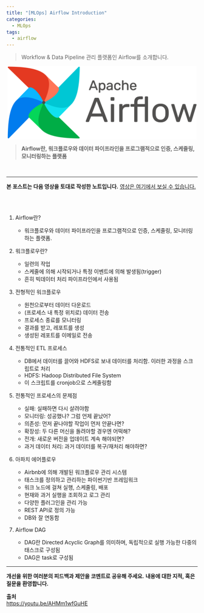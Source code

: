 ```yaml
---
title: "[MLOps] Airflow Introduction"
categories:
  - MLOps
tags:
  - airflow
---
```




> Workflow & Data Pipeline 관리 플랫폼인 Airflow를 소개합니다.

<center><img src="/assets/materials/mlops/airflow/airflow.png" align="center" alt="drawing" width="500"/></center>   


>  **Airflow란, 워크플로우와 데이터 파이프라인을 프로그램적으로 인증, 스케줄링, 모니터링하는 플랫폼**

<br/>

----

**본 포스트는 다음 영상을 토대로 작성한 노트입니다.**
[영상은 여기에서 보실 수 있습니다.](https://youtu.be/AHMm1wfGuHE)  



<br/>  


<br/>

1. Airflow란?  
	- 워크플로우와 데이터 파이프라인을 프로그램적으로 인증, 스케줄링, 모니터링하는 플랫폼.  





2. 워크플로우란?  
	- 일련의 작업  
	- 스케줄에 의해 시작되거나 특정 이벤트에 의해 발생됨(trigger)  
	- 흔히 빅데이터 처리 파이프라인에서 사용됨  



3. 전형적인 워크플로우  
	- 원천으로부터 데이터 다운로드  
	- (프로세스 내 특정 위치로) 데이터 전송  
	- 프로세스 종료를 모니터링  
	- 결과를 받고, 레포트를 생성  
	- 생성된 레포트를 이메일로 전송  



4. 전통적인 ETL 프로세스  
	- DB에서 데이터를 끌어와 HDFS로 보내 데이터를 처리함. 이러한 과정을 스크립트로 처리  
	- HDFS: Hadoop Distributed File System  
	- 이 스크립트를 cronjob으로 스케줄링함  


5. 전통적인 프로세스의 문제점  
	- 실패: 실패하면 다시 살려야함  
	- 모니터링: 성공했나? 그럼 언제 끝났어?  
	- 의존성: 먼저 끝나야할 작업이 먼저 안끝나면?  
	- 확장성: 두 다른 머신을 돌려야할 경우엔 어떡해?  
	- 전개: 새로운 버전을 업데이트 계속 해야되면?  
	- 과거 데이터 처리: 과거 데이터를 복구/재처리 해야하면?  

6. 아파치 에어플로우  
	- Airbnb에 의해 개발된 워크플로우 관리 시스템  
	- 태스크를 정의하고 관리하는 파이썬기반 프레임워크  
	- 워크 노드에 걸쳐 실행, 스케줄링, 배포  
	- 현재와 과거 실행을 조회하고 로그 관리  
	- 다양한 플러그인을 관리 가능  
	- REST API로 정의 가능  
	- DB와 잘 연동함  

7. Airflow DAG  
	- DAG란 Directed Acyclic Graph를 의미하며, 독립적으로 실행 가능한 다중의 태스크로 구성됨  
	- DAG은 task로 구성됨  


----------------


**개선을 위한 여러분의 피드백과 제안을 코멘트로 공유해 주세요.**
**내용에 대한 지적, 혹은 질문을 환영합니다.**  


**출처**  
https://youtu.be/AHMm1wfGuHE
